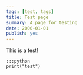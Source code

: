 ```yaml
---
tags: [test, tags]
title: Test page
summary: A page for testing
date: 2000-01-01
publish: yes
---
```


This is a test!

    :::python
    print("test")
